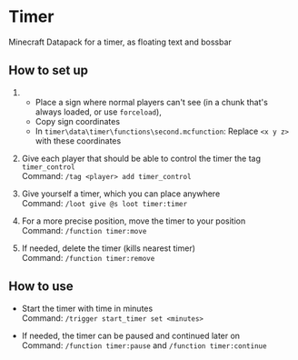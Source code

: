 # Timer
Minecraft Datapack for a timer, as floating text and bossbar

## How to set up
1.  - Place a sign where normal players can't see (in a chunk that's always loaded, or use `forceload`), 
    - Copy sign coordinates
    - In `timer\data\timer\functions\second.mcfunction`: Replace `<x y z>` with these coordinates

1. Give each player that should be able to control the timer the tag `timer_control` <br>
Command: `/tag <player> add timer_control`

1. Give yourself a timer, which you can place anywhere <br>
Command: `/loot give @s loot timer:timer`

1. For a more precise position, move the timer to your position <br>
Command: `/function timer:move`

1. If needed, delete the timer (kills nearest timer)<br>
Command: `/function timer:remove`

## How to use
- Start the timer with time in minutes <br>
Command: `/trigger start_timer set <minutes>`

- If needed, the timer can be paused and continued later on <br>
Command: `/function timer:pause` and `/function timer:continue` 
